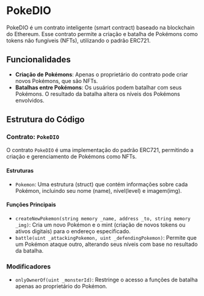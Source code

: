 # PokeDIO

PokeDIO é um contrato inteligente (smart contract) baseado na blockchain do Ethereum.
Esse contrato permite a criação e batalha de Pokémons como tokens não fungíveis (NFTs), utilizando o padrão ERC721.

## Funcionalidades

- **Criação de Pokémons**: Apenas o proprietário do contrato pode criar novos Pokémons,
  que são NFTs.
- **Batalhas entre Pokémons**: Os usuários podem batalhar com seus Pokémons. O resultado
  da batalha altera os níveis dos Pokémons envolvidos.

## Estrutura do Código

### Contrato: `PokeDIO`

O contrato `PokeDIO` é uma implementação do padrão ERC721, permitindo a criação
e gerenciamento de Pokémons como NFTs.

#### Estruturas

- `Pokemon`: Uma estrutura (struct) que contém informações sobre cada Pokémon,
  incluindo seu nome (name), nível(level) e imagem(img).

#### Funções Principais

- `createNewPokemon(string memory _name, address _to, string memory _img)`: Cria um novo Pokémon e o mint (criação de novos tokens ou ativos digitais) para o endereço especificado.
- `battle(uint _attackingPokemon, uint _defendingPokemon)`: Permite que um Pokémon
  ataque outro, alterando seus níveis com base no resultado da batalha.

### Modificadores

- `onlyOwnerOf(uint _monsterId)`: Restringe o acesso a funções de batalha apenas
  ao proprietário do Pokémon.
